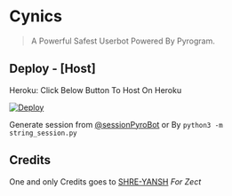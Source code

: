 # Cynics 
> A Powerful Safest Userbot Powered By Pyrogram.


## Deploy - [Host]
Heroku: Click Below Button To Host On Heroku

[![Deploy](https://www.herokucdn.com/deploy/button.svg)](https://heroku.com/deploy?template=https://github.com/CandyGang/Cynics)

Generate session from [@sessionPyroBot](https://t.me/sessionPyroBot) or By `python3 -m string_session.py`

## Credits 
One and only Credits goes to [SHRE-YANSH](https://Github.com/SHRE-YANSH) *For Zect*
